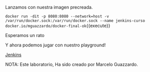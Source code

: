 Lanzamos con nuestra imagen precreada.

`docker run -dit -p 8080:8080 --network=host -v /var/run/docker.sock:/var/run/docker.sock --name jenkins-curso docker.io/mguazzardo/docker-final-ok`{{execute}}

Esperamos un rato

Y ahora podemos jugar con nuestro playground! 



[Jenkins]({{TRAFFIC_HOST1_8080}})

NOTA: Este laboratorio, Ha sido creado por Marcelo Guazzardo.

